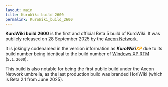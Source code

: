 ```yaml
---
layout: main
title: KuroWiki build 2600
permalink: KuroWiki_build_2600
---
```


**KuroWiki build 2600** is the first and official Beta 5 build of KuroWiki. It was publicly released on 28 September 2025 by the [Axeon Network](Axeon_Network).

<span>It is jokingly codenamed in the version information as <b><i>KuroWiki<span style="color:orange!important;">XP</span></i></b> due to its build number being identical to the build number of <a href="https://betawiki.net/wiki/Windows_XP_build_2600">Windows XP RTM</a> (<code>5.1.2600</code>).<span>

This build is also notable for being the first public build under the Axeon Network umbrella, as the last production build was branded HoriWiki (which is Beta 2.1 from June 2025).